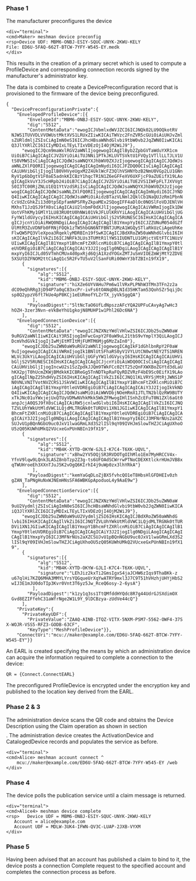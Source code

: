 
### Phase 1

The manufacturer preconfigures the device


~~~~
<div="terminal">
<cmd>Maker> meshman device preconfig
<rsp>Device UDF: MBM6-ONBJ-ESIY-SQUC-UNYK-2KWU-KELY
File: ED6U-5FAQ-662T-BTCW-7YFY-W545-EY.medk
</div>
~~~~

This results in the creation of a primary secret which is used to compute a ProfileDevice
and corresponding connection records signed by the manufacturer's administrator key.

The data is combined to create a DevicePreconfiguration record that is provisioned to
the firmware of the device being preconfigured.

~~~~
{
  "DevicePreconfigurationPrivate":{
    "EnvelopedProfileDevice":[{
        "EnvelopeId":"MBM6-ONBJ-ESIY-SQUC-UNYK-2KWU-KELY",
        "dig":"S512",
        "ContentMetaData":"ewogICJVbmlxdWVJZCI6ICJNQk02LU9OQkotRV
  NJWS1TUVVDLVVOWUstMktXVS1LRUxZIiwKICAiTWVzc2FnZVR5cGUiOiAiUHJvZml
  sZURldmljZSIsCiAgImN0eSI6ICJhcHBsaWNhdGlvbi9tbW0vb2JqZWN0IiwKICAi
  Q3JlYXRlZCI6ICIyMDIxLTEyLTIxVDEzOjI4OjM2WiJ9"},
      "ewogICJQcm9maWxlRGV2aWNlIjogewogICAgIlByb2ZpbGVTaWduYXR1cm
  UiOiB7CiAgICAgICJVZGYiOiAiTUJNNi1PTkJKLUVTSVktU1FVQy1VTllLLTJLV1U
  tS0VMWSIsCiAgICAgICJQdWJsaWNQYXJhbWV0ZXJzIjogewogICAgICAgICJQdWJs
  aWNLZXlFQ0RIIjogewogICAgICAgICAgImNydiI6ICJFZDQ0OCIsCiAgICAgICAgI
  CAiUHVibGljIjogIlB0VHVyeUgxM2Z4UklWcFZ3QlhVSHNYbzB2NmU0VGp2LU1GNn
  RyV1p6bDgtV1F0aE5adnkKICBzY1hqcTR1N1Z6eGFFeXV6UXFjcF9aZUEifX19LAo
  gICAgIkVuY3J5cHRpb24iOiB7CiAgICAgICJVZGYiOiAiTUE2VS1IWFpFLTJXVVgt
  S0I3TC00RjZNLU1EQ1YtVzdSRiIsCiAgICAgICJQdWJsaWNQYXJhbWV0ZXJzIjoge
  wogICAgICAgICJQdWJsaWNLZXlFQ0RIIjogewogICAgICAgICAgImNydiI6ICJYND
  Q4IiwKICAgICAgICAgICJQdWJsaWMiOiAidzBTazVLNml2QklCb1NaQUJzRm1PbnN
  CcVdZcGhkZi13d0tpSEpfamNPSFRyZkpaMEx2SQogIFF4aDlOc0NOSlFoVDJENlVH
  MXhsT1JzQSJ9fX0sCiAgICAiU2lnbmF0dXJlIjogewogICAgICAiVWRmIjogIk1DW
  UotVFhKMy1GMlY1LU83RU0tU0hNWi01VkJFLUlKRVYiLAogICAgICAiUHVibGljUG
  FyYW1ldGVycyI6IHsKICAgICAgICAiUHVibGljS2V5RUNESCI6IHsKICAgICAgICA
  gICJjcnYiOiAiRWQ0NDgiLAogICAgICAgICAgIlB1YmxpYyI6ICJZZUNuM054dGZf
  UlMtM3ZuVDNFb0FRNjFOQk1zTW5hbGN6NTFBNTJUMzA1WGQySTlaRkUzCiAgeUhKe
  FlwQW5PQ3VleXpoa3RqeklyMDRBIn19fSwKICAgICJBdXRoZW50aWNhdGlvbiI6IH
  sKICAgICAgIlVkZiI6ICJNRFk3LUs3TUMtR1lYWS1IUDNTLU1GMjctVEtFTC1NUzV
  UIiwKICAgICAgIlB1YmxpY1BhcmFtZXRlcnMiOiB7CiAgICAgICAgIlB1YmxpY0tl
  eUVDREgiOiB7CiAgICAgICAgICAiY3J2IjogIlg0NDgiLAogICAgICAgICAgIlB1Y
  mxpYyI6ICJLd05VTmhCMUx4d0pxRjd6QjA1XzdYOGxZMTJuSmVIOEZmWjMtY2ZDVE
  5XSUtDZFNOM2ttCiAgQ1c5R2FvTU5uV2lSanFURi00WnY3bTZBIn19fX19",
      {
        "signatures":[{
            "alg":"S512",
            "kid":"MBM6-ONBJ-ESIY-SQUC-UNYK-2KWU-KELY",
            "signature":"hiXZe6UYVAHu7Pm6w1lVRxPLPNhW3TMn3TFn2z2a
  dCO9eQhRRg3jD94P7a0qC83xcPr-ivFs6tOANqDBLNId35HKTam53QohSZr5qijDc
  sp8Q2ypzV6ft7kUe4pP8KCj1eEURmofYLZrTX_jyVkSggQA"}
          ],
        "PayloadDigest":"5ltNcTaO6UfLdNpszzAFcYQA2UPFuCAvyAg7wHc3
  hOZH-3zer3Nvn-eVkBeYhU1gkojN8MUHP1w1Phl26Dc6NA"}
      ],
    "EnvelopedConnectionDevice":[{
        "dig":"S512",
        "ContentMetaData":"ewogICJNZXNzYWdlVHlwZSI6ICJDb25uZWN0aW
  9uRGV2aWNlIiwKICAiY3R5IjogImFwcGxpY2F0aW9uL21tbS9vYmplY3QiLAogICJ
  DcmVhdGVkIjogIjIwMjEtMTItMjFUMTM6Mjg6MzZaIn0"},
      "ewogICJDb25uZWN0aW9uRGV2aWNlIjogewogICAgIkF1dGhlbnRpY2F0aW
  9uIjogewogICAgICAiVWRmIjogIk1BNlUtSFhaRS0yV1VYLUtCN0wtNEY2TS1NREN
  WLVc3UkYiLAogICAgICAiUHVibGljUGFyYW1ldGVycyI6IHsKICAgICAgICAiUHVi
  bGljS2V5RUNESCI6IHsKICAgICAgICAgICJjcnYiOiAiWDQ0OCIsCiAgICAgICAgI
  CAiUHVibGljIjogIncwU2s1SzZpdkJJQm9TWkFCc0ZtT25zQnFXWXBoZGYtd3dLaU
  hKX2pjT0hUcmZKWjBMdkkKICBReGg5TnNDTkpRaFQyRDZVRzF4bE9Sc0EifX19LAo
  gICAgIlNpZ25hdHVyZSI6IHsKICAgICAgIlVkZiI6ICJNQ1lKLVRYSjMtRjJWNS1P
  N0VNLVNITVotNVZCRS1JSkVWIiwKICAgICAgIlB1YmxpY1BhcmFtZXRlcnMiOiB7C
  iAgICAgICAgIlB1YmxpY0tleUVDREgiOiB7CiAgICAgICAgICAiY3J2IjogIkVkND
  Q4IiwKICAgICAgICAgICJQdWJsaWMiOiAiWWVDbjNOeHRmX1JTLTN2blQzRW9BUTY
  xTkJNc01uYWxjejUxQTUyVDMwNVhkMkk5WkZFMwogIHlISnhZcEFuT0N1ZXl6aGt0
  anpJcjA0QSJ9fX0sCiAgICAiRW5jcnlwdGlvbiI6IHsKICAgICAgIlVkZiI6ICJNQ
  TZVLUhYWkUtMldVWC1LQjdMLTRGNk0tTURDVi1XN1JGIiwKICAgICAgIlB1YmxpY1
  BhcmFtZXRlcnMiOiB7CiAgICAgICAgIlB1YmxpY0tleUVDREgiOiB7CiAgICAgICA
  gICAiY3J2IjogIlg0NDgiLAogICAgICAgICAgIlB1YmxpYyI6ICJ3MFNrNUs2aXZC
  SUJvU1pBQnNGbU9uc0JxV1lwaGRmLXd3S2lISl9qY09IVHJmSlowTHZJCiAgUXhoO
  U5zQ05KUWhUMkQ2VUcxeGxPUnNBIn19fX19",
      {
        "signatures":[{
            "alg":"S512",
            "kid":"MB4K-XYTD-OKYW-GJLI-K7C4-T6XK-UQVL",
            "signature":"xBhw2YV5OQjSR3RVDOTgOIhMlo1Em7MyHRCCV4x-
  YfnV9lqw9LQnk3LASZ8nbTzp2Z3g-ts6UFOAdSCWrrwPTNoCDEXKtlckrHUmJVB8x
  qTWUHroeEh3XXnTJuJ5K2vOgQ6KIrhI4j9uWp0zx3lhYRkA"}
          ],
        "PayloadDigest":"kemYaGqDLoZjBX5fvhcQO1eT8HbsHlGFDHEIv0zh
  gZAN_TaPNgHuNxWJNEmHNsSFA6WBKGpApoduoL4y9AaE9w"}
      ],
    "EnvelopedConnectionService":[{
        "dig":"S512",
        "ContentMetaData":"ewogICJNZXNzYWdlVHlwZSI6ICJDb25uZWN0aW
  9uU2VydmljZSIsCiAgImN0eSI6ICJhcHBsaWNhdGlvbi9tbW0vb2JqZWN0IiwKICA
  iQ3JlYXRlZCI6ICIyMDIxLTEyLTIxVDEzOjI4OjM2WiJ9"},
      "ewogICJDb25uZWN0aW9uU2VydmljZSI6IHsKICAgICJBdXRoZW50aWNhdG
  lvbiI6IHsKICAgICAgIlVkZiI6ICJNQTZVLUhYWkUtMldVWC1LQjdMLTRGNk0tTUR
  DVi1XN1JGIiwKICAgICAgIlB1YmxpY1BhcmFtZXRlcnMiOiB7CiAgICAgICAgIlB1
  YmxpY0tleUVDREgiOiB7CiAgICAgICAgICAiY3J2IjogIlg0NDgiLAogICAgICAgI
  CAgIlB1YmxpYyI6ICJ3MFNrNUs2aXZCSUJvU1pBQnNGbU9uc0JxV1lwaGRmLXd3S2
  lISl9qY09IVHJmSlowTHZJCiAgUXhoOU5zQ05KUWhUMkQ2VUcxeGxPUnNBIn19fX1
  9",
      {
        "signatures":[{
            "alg":"S512",
            "kid":"MB4K-XYTD-OKYW-GJLI-K7C4-T6XK-UQVL",
            "signature":"LEhJiz2kxTi2GmsIgxS4jaJCHW6zIqs9ThaBKk-z
  u67qlHi7KZQ6MHA3MMYLYrsYQGqueUrXqYwATRY9mxl3J7C9T51hVHzhjUHYjHbS2
  wIJ3E1mJU0doTIp3Kvr0Vnt3T6yz5Jw_RceQ6osy-2-6ysA"}
          ],
        "PayloadDigest":"k1zy1q3ss1TtQMfddHYQdc8R7g44UdrGJSXdimOX
  Gvd8EZIFfehC31aWfrNge2W1L9Y_9lDCBzya-zUdVe44cQ"}
      ],
    "PrivateKey":{
      "PrivateKeyUDF":{
        "PrivateValue":"ZAAQ-AINB-ITQZ-VITX-5NXM-PSM7-5562-OWF4-37S
X-WOJR-VSS5-RFZ3-GODB-63CF",
        "KeyType":"MeshProfileDevice"}},
    "ConnectUri":"mcu://maker@example.com/ED6U-5FAQ-662T-BTCW-7YFY-
W545-EY"}}
~~~~

An EARL is created specifying the means by which an administration device can acquire the
information required to complete a connection to the device:

~~~~
QR = {Connect.ConnectEARL}
~~~~

The preconfigured ProfileDevice is encrypted under the encryption key and published to
the location key derived from the EARL.


### Phase 2 & 3

The administration device scans the QR code and obtains the Device Description using
the Claim operation as shown in section $$$$. The administration device creates the 
ActivationDevice and CatalogedDevice records and populates the service as before.


~~~~
<div="terminal">
<cmd>Alice> meshman account connect ^
    mcu://maker@example.com/ED6U-5FAQ-662T-BTCW-7YFY-W545-EY /web
</div>
~~~~

### Phase 4

The device polls the publication service until a claim message is returned.


~~~~
<div="terminal">
<cmd>Alice4> meshman device complete
<rsp>   Device UDF = MBM6-ONBJ-ESIY-SQUC-UNYK-2KWU-KELY
   Account = alice@example.com
   Account UDF = MDLW-3UK4-IFWN-QV3C-LUAP-2JXB-VYXM
</div>
~~~~

### Phase 5

Having been advised that an account has published a claim to bind to it, the device
posts a connection Complete request to the specified account and completes the
connection process as before.

